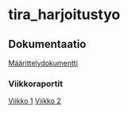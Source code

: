 # tira_harjoitustyo

## Dokumentaatio

[Määrittelydokumentti](https://github.com/MattiKannisto/tira-harjoitustyo/blob/main/docs/maarittelydokumentti.md)

### Viikkoraportit

[Viikko 1](https://github.com/MattiKannisto/tira-harjoitustyo/blob/main/docs/viikkoraportti_1.md)
[Viikko 2](https://github.com/MattiKannisto/tira-harjoitustyo/blob/main/docs/viikkoraportti_2.md)